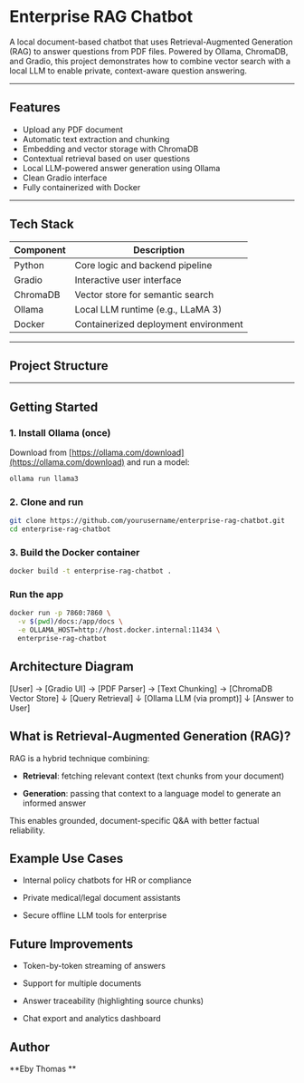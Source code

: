 # Enterprise RAG Chatbot

A local document-based chatbot that uses Retrieval-Augmented Generation (RAG) to answer questions from PDF files. Powered by Ollama, ChromaDB, and Gradio, this project demonstrates how to combine vector search with a local LLM to enable private, context-aware question answering.

---

## Features

- Upload any PDF document
- Automatic text extraction and chunking
- Embedding and vector storage with ChromaDB
- Contextual retrieval based on user questions
- Local LLM-powered answer generation using Ollama
- Clean Gradio interface
- Fully containerized with Docker

---

## Tech Stack

| Component         | Description                             |
|------------------|-----------------------------------------|
| Python           | Core logic and backend pipeline         |
| Gradio           | Interactive user interface              |
| ChromaDB         | Vector store for semantic search        |
| Ollama           | Local LLM runtime (e.g., LLaMA 3)       |
| Docker           | Containerized deployment environment    |

---

## Project Structure


---

## Getting Started

### 1. Install Ollama (once)
Download from [https://ollama.com/download](https://ollama.com/download) and run a model:
```bash
ollama run llama3
```

### 2. Clone and run
```bash
git clone https://github.com/yourusername/enterprise-rag-chatbot.git
cd enterprise-rag-chatbot
```

### 3. Build the Docker container
```bash
docker build -t enterprise-rag-chatbot .
```

###  Run the app
```bash
docker run -p 7860:7860 \
  -v $(pwd)/docs:/app/docs \
  -e OLLAMA_HOST=http://host.docker.internal:11434 \
  enterprise-rag-chatbot
  ```


 ## Architecture Diagram
 [User] → [Gradio UI] → [PDF Parser] → [Text Chunking] → [ChromaDB Vector Store]
                                              ↓
                                  [Query Retrieval]
                                              ↓
                                  [Ollama LLM (via prompt)]
                                              ↓
                                      [Answer to User]


What is Retrieval-Augmented Generation (RAG)?
---------------------------------------------

RAG is a hybrid technique combining:

*   **Retrieval**: fetching relevant context (text chunks from your document)
    
*   **Generation**: passing that context to a language model to generate an informed answer
    

This enables grounded, document-specific Q&A with better factual reliability.

Example Use Cases
-----------------

*   Internal policy chatbots for HR or compliance
    
*   Private medical/legal document assistants
    
*   Secure offline LLM tools for enterprise
    

    

Future Improvements
-------------------

*   Token-by-token streaming of answers
    
*   Support for multiple documents
    
*   Answer traceability (highlighting source chunks)
    
*   Chat export and analytics dashboard
    

Author
------

**Eby Thomas **